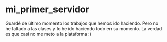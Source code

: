 # mi_primer_servidor
Guardé de último momento los trabajos que hemos ido haciendo. Pero no he faltado a las clases y lo he ido haciendo todo en su momento. La verdad es que casi no me meto a la plataforma :)
